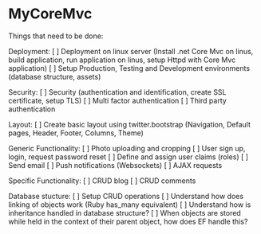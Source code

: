 # MyCoreMvc

Things that need to be done:

Deployment:
[ ] Deployment on linux server (Install .net Core Mvc on linus, build application, run application on linus, setup Httpd with Core Mvc application)
[ ] Setup Production, Testing and Development environments (database structure, assets)

Security:
[ ] Security (authentication and identification, create SSL certificate, setup TLS)
[ ] Multi factor authentication
[ ] Third party authentication

Layout:
[ ] Create basic layout using twitter.bootstrap (Navigation, Default pages, Header, Footer, Columns, Theme)

Generic Functionality:
[ ] Photo uploading and cropping
[ ] User sign up, login, request password reset
[ ] Define and assign user claims (roles)
[ ] Send email
[ ] Push notifications (Websockets)
[ ] AJAX requests

Specific Functionality:
[ ] CRUD blog
[ ] CRUD comments

Database stucture:
[ ] Setup CRUD operations
[ ] Understand how does linking of objects work (Ruby has_many equivalent)
[ ] Understand how is inheritance handled in database structure?
[ ] When objects are stored while held in the context of their parent object, how does EF handle this?









